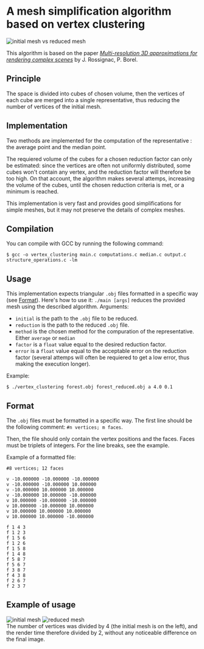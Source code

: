 # A mesh simplification algorithm based on vertex clustering
![initial mesh vs reduced mesh](https://i.imgur.com/6Cei7be.png)

This algorithm is based on the paper [_Multi-resolution 3D approximations for rendering complex scenes_](https://doi.org/10.1007/978-3-642-78114-8_29) by J. Rossignac, P. Borel.

## Principle
The space is divided into cubes of chosen volume, then the vertices of each cube are merged into a single representative, thus reducing the number of vertices of the initial mesh. 

## Implementation
Two methods are implemented for the computation of the representative : the average point and the median point. 

The requiered volume of the cubes for a chosen reduction factor can only be estimated: since the vertices are often not uniformly distributed, some cubes won't contain any vertex, and the reduction factor will therefore be too high. On that account, the algorithm makes several attemps, increasing the volume of the cubes, until the chosen reduction criteria is met, or a minimum is reached.

This implementation is very fast and provides good simplifications for simple meshes, but it may not preserve the details of complex meshes.

## Compilation
You can compile with GCC by running the following command:

```
$ gcc -o vertex_clustering main.c computations.c median.c output.c structure_operations.c -lm
```
## Usage
This implementation expects triangular `.obj` files formatted in a specific way (see [Format](#format)). Here's how to use it:
`./main [args]` reduces the provided mesh using the described algorithm. Arguments:
 * `initial` is the path to the `.obj` file to be reduced.
 * `reduction` is the path to the reduced `.obj` file.
 * `method` is the chosen method for the compuration of the representative. Either `average` or `median`
 * `factor` is a `float` value equal to the desired reduction factor.
 * `error` is a `float` value equal to the acceptable error on the reduction factor (several attemps will often be requiered to get a low error, thus making the execution longer).

Example:

```
$ ./vertex_clustering forest.obj forest_reduced.obj a 4.0 0.1
```
  
## Format
The `.obj` files must be formatted in a specific way. The first line should be the following comment:
```#n vertices; m faces```.

Then, the file should only contain the vertex positions and the faces. Faces must be triplets of integers. For the line breaks, see the example.

Example of a formatted file:
```obj
#8 vertices; 12 faces

v -10.000000 -10.000000 -10.000000
v -10.000000 -10.000000 10.000000
v -10.000000 10.000000 10.000000
v -10.000000 10.000000 -10.000000
v 10.000000 -10.000000 -10.000000
v 10.000000 -10.000000 10.000000
v 10.000000 10.000000 10.000000
v 10.000000 10.000000 -10.000000

f 1 4 3
f 1 2 3
f 1 5 6
f 1 2 6
f 1 5 8
f 1 4 8
f 5 8 7
f 5 6 7
f 3 8 7
f 4 3 8
f 2 6 7
f 2 3 7
```
## Example of usage
![initial mesh](https://i.imgur.com/B2rGz0O.png) ![reduced mesh](https://i.imgur.com/5YGgHsC.png) \
The number of vertices was divided by 4 (the initial mesh is on the left), and the render time therefore divided by 2, without any noticeable difference on the final image.
